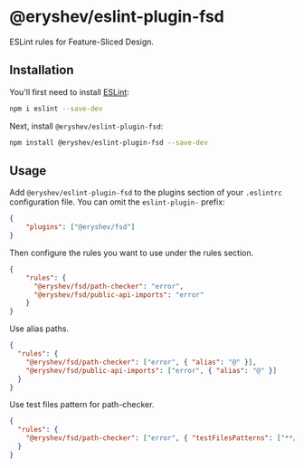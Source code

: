 # @eryshev/eslint-plugin-fsd

ESLint rules for Feature-Sliced Design.

## Installation

You'll first need to install [ESLint](https://eslint.org/):

```sh
npm i eslint --save-dev
```

Next, install `@eryshev/eslint-plugin-fsd`:

```sh
npm install @eryshev/eslint-plugin-fsd --save-dev
```

## Usage

Add `@eryshev/eslint-plugin-fsd` to the plugins section of your `.eslintrc` configuration file. You can omit the `eslint-plugin-` prefix:

```json
{
    "plugins": ["@eryshev/fsd"]
}
```


Then configure the rules you want to use under the rules section.

```json
{
    "rules": {
      "@eryshev/fsd/path-checker": "error",
      "@eryshev/fsd/public-api-imports": "error"
    }
}
```

Use alias paths.

```json
{
  "rules": {
    "@eryshev/fsd/path-checker": ["error", { "alias": "@" }],
    "@eryshev/fsd/public-api-imports": ["error", { "alias": "@" }]
  }
}
```

Use test files pattern for path-checker.

```json
{
  "rules": {
    "@eryshev/fsd/path-checker": ["error", { "testFilesPatterns": ["**/*.test.*", "**/*.stories.*"] }]
  }
}
```